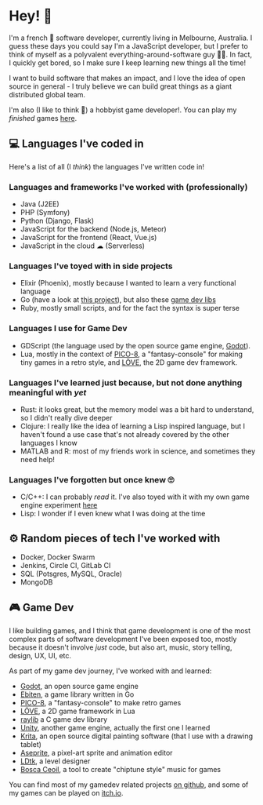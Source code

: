 # Hey! 👋
I'm a french 🥖 software developer, currently living in Melbourne, Australia.
I guess these days you could say I'm a JavaScript developer, but I prefer to think of myself as a polyvalent everything-around-software guy 👨‍💻. In fact, I quickly get bored, so I make sure I keep learning new things all the time!

I want to build software that makes an impact, and I love the idea of open source in general - I truly believe we can build great things as a giant distributed global team.

I'm also (I like to think 😬) a hobbyist game developer!. You can play my _finished_ games [here](https://tducasse.itch.io).


## 💻 Languages I've coded in

Here's a list of all (I _think_) the languages I've written code in!


### Languages and frameworks I've worked with (professionally)
- Java (J2EE)
- PHP (Symfony)
- Python (Django, Flask)
- JavaScript for the backend (Node.js, Meteor)
- JavaScript for the frontend (React, Vue.js)
- JavaScript in the cloud ☁ (Serverless)


### Languages I've toyed with in side projects
- Elixir (Phoenix), mostly because I wanted to learn a very functional language
- Go (have a look at [this project](https://github.com/tducasse/go-instabot)), but also these [game dev libs](https://github.com/tducasse?tab=repositories&q=ebiten&type=&language=&sort=)
- Ruby, mostly small scripts, and for the fact the syntax is super terse


### Languages I use for Game Dev
- GDScript (the language used by the open source game engine, [Godot](https://godotengine.org/)).
- Lua, mostly in the context of [PICO-8](https://www.lexaloffle.com/pico-8.php), a "fantasy-console" for making tiny games in a retro style, and [LÖVE](https://love2d.org/), the 2D game dev framework.


### Languages I've learned just because, but not done anything meaningful with _yet_
- Rust: it looks great, but the memory model was a bit hard to understand, so I didn't really dive deeper
- Clojure: I really like the idea of learning a Lisp inspired language, but I haven't found a use case that's not already covered by the other languages I know
- MATLAB and R: most of my friends work in science, and sometimes they need help!


### Languages I've forgotten but once knew 🙄
- C/C++: I can probably _read_ it. I've also toyed with it with my own game engine experiment [here](https://github.com/tducasse/game_engine)
- Lisp: I wonder if I even knew what I was doing at the time


## ⚙ Random pieces of tech I've worked with
- Docker, Docker Swarm
- Jenkins, Circle CI, GitLab CI
- SQL (Potsgres, MySQL, Oracle)
- MongoDB


## 🎮 Game Dev
I like building games, and I think that game development is one of the most complex parts of software development I've been exposed too, mostly because it doesn't involve _just_ code, but also art, music, story telling, design, UX, UI, etc.

As part of my game dev journey, I've worked with and learned:
- [Godot](https://godotengine.org/), an open source game engine
- [Ebiten](https://ebiten.org/), a game library written in Go
- [PICO-8](https://www.lexaloffle.com/pico-8.php), a "fantasy-console" to make retro games
- [LÖVE](https://love2d.org/), a 2D game framework in Lua
- [raylib](https://www.raylib.com/) a C game dev library
- [Unity](https://unity.com/), another game engine, actually the first one I learned
- [Krita](https://krita.org/en/), an open source digital painting software (that I use with a drawing tablet)
- [Aseprite](https://www.aseprite.org/), a pixel-art sprite and animation editor
- [LDtk](https://ldtk.io/), a level designer
- [Bosca Ceoil](https://terrycavanagh.itch.io/bosca-ceoil), a tool to create "chiptune style" music for games

You can find most of my gamedev related projects [on github](https://github.com/tducasse?tab=repositories&q=gamedev), and some of my games can be played on [itch.io](tducasse.itch.io).
